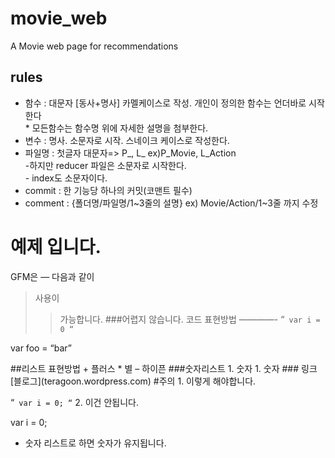 # movie_web
A Movie web page for recommendations

## rules
* 함수 : 대문자 [동사+명사] 카멜케이스로 작성. 개인이 정의한 함수는 언더바로 시작한다<br/>
           * 모든함수는 함수명 위에 자세한 설명을 첨부한다.
* 변수 : 명사. 소문자로 시작. 스네이크 케이스로 작성한다.
* 파일명 : 첫글자 대문자=> P_, L_ ex)P_Movie, L_Action <br/>
           -하지만 reducer 파일은 소문자로 시작한다.<br/>
        - index도 소문자이다.
* commit : 한 기능당 하나의 커밋(코맨트 필수)
* comment : {폴더명/파일명/1\~3줄의 설명} ex) Movie/Action/1~3줄 까지 수정

예제 입니다.
============
GFM은
—
다음과
같이
>사용이
>>가능합니다.
>###어렵지 않습니다.
코드 표현방법
————-
“`
var i = 0
“`

var foo = “bar”
<html> </html>
##리스트 표현방법
+ 플러스
* 별
– 하이픈
###숫자리스트
1. 숫자
1. 숫자
### 링크
[블로그](teragoon.wordpress.com)
#주의
1. 이렇게 해야합니다.

“`
var i = 0;
“`
2. 이건 안됩니다.

var i = 0;
* 숫자 리스트로 하면 숫자가 유지됩니다.
